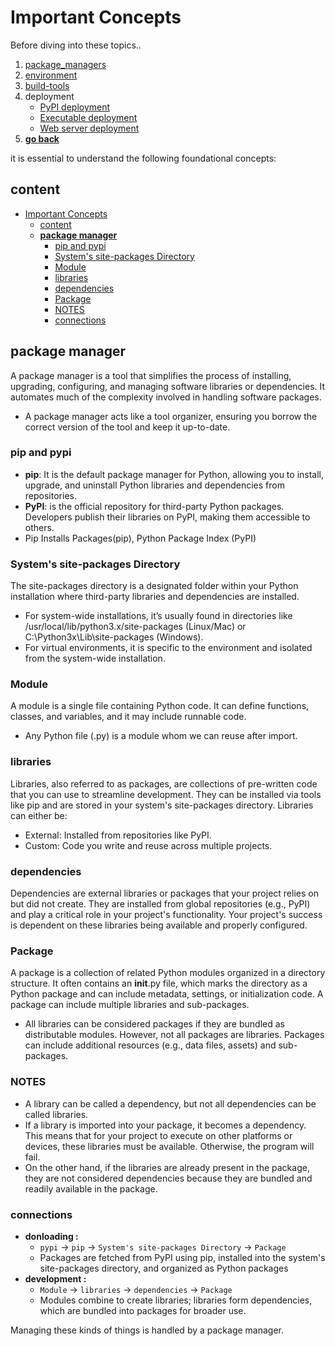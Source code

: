 # Important Concepts
Before diving into these topics..

1. [package_managers](./package_manager.md)
2. [environment](./enviorment_and_tools.md)
3. [build-tools](./build_tools.md)
4. deployment
    - [PyPI deployment](./packaging.md)
    - [Executable deployment](./application_dev.md)
    - [Web server deployment](./web_server_deployment.md)
5. **[go back](./_content_.md)**

it is essential to understand the following foundational concepts:

## content
- [Important Concepts](#important-concepts)
  - [content](#content)
  - [**package manager**](#package-manager)
    - [pip and pypi](#pip-and-pypi)
    - [System's site-packages Directory](#systems-site-packages-directory)
    - [Module](#module)
    - [libraries](#libraries)
    - [dependencies](#dependencies)
    - [Package](#package)
    - [NOTES](#notes)
    - [connections](#connections)


## **package manager**
A package manager is a tool that simplifies the process of installing, upgrading, configuring, and managing software libraries or dependencies. It automates much of the complexity involved in handling software packages.
- A package manager acts like a tool organizer, ensuring you borrow the correct version of the tool and keep it up-to-date.

### pip and pypi
- **pip**: It is the default package manager for Python, allowing you to install, upgrade, and uninstall Python libraries and dependencies from repositories.
- **PyPI**: is the official repository for third-party Python packages. Developers publish their libraries on PyPI, making them accessible to others.
- Pip Installs Packages(pip), Python Package Index (PyPI)

### System's site-packages Directory
The site-packages directory is a designated folder within your Python installation where third-party libraries and dependencies are installed.
- For system-wide installations, it’s usually found in directories like /usr/local/lib/python3.x/site-packages (Linux/Mac) or C:\Python3x\Lib\site-packages (Windows).
- For virtual environments, it is specific to the environment and isolated from the system-wide installation.

### Module
A module is a single file containing Python code. It can define functions, classes, and variables, and it may include runnable code. 
- Any Python file (.py) is a module whom we can reuse after import.

### libraries
Libraries, also referred to as packages, are collections of pre-written code that you can use to streamline development. They can be installed via tools like pip and are stored in your system's site-packages directory. Libraries can either be:
- External: Installed from repositories like PyPI.
- Custom: Code you write and reuse across multiple projects.

### dependencies
Dependencies are external libraries or packages that your project relies on but did not create. They are installed from global repositories (e.g., PyPI) and play a critical role in your project's functionality. Your project's success is dependent on these libraries being available and properly configured.

### Package 
A package is a collection of related Python modules organized in a directory structure. It often contains an __init__.py file, which marks the directory as a Python package and can include metadata, settings, or initialization code. A package can include multiple libraries and sub-packages.
-  All libraries can be considered packages if they are bundled as distributable modules. However, not all packages are libraries. Packages can include additional resources (e.g., data files, assets) and sub-packages.

### NOTES
- A library can be called a dependency, but not all dependencies can be called libraries.
- If a library is imported into your package, it becomes a dependency. This means that for your project to execute on other platforms or devices, these libraries must be available. Otherwise, the program will fail.
- On the other hand, if the libraries are already present in the package, they are not considered dependencies because they are bundled and readily available in the package.

### connections 
- **donloading :** 
  - `pypi` -> `pip` -> `System's site-packages Directory` -> `Package`
  - Packages are fetched from PyPI using pip, installed into the system's site-packages directory, and organized as Python packages
- **development :** 
  - `Module` -> `libraries` -> `dependencies` -> `Package`
  - Modules combine to create libraries; libraries form dependencies, which are bundled into packages for broader use.

Managing these kinds of things is handled by a package manager.
